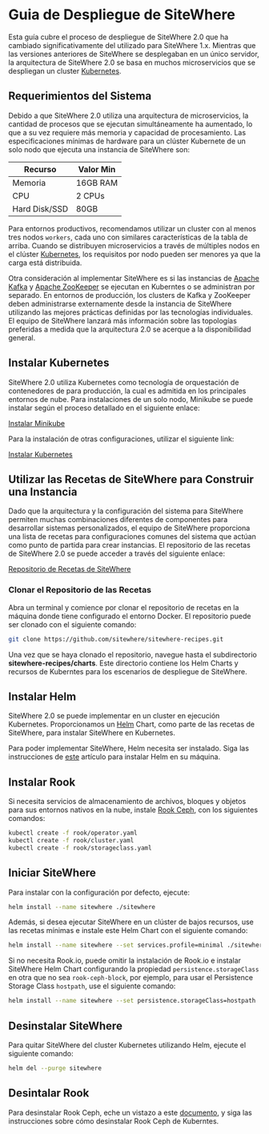 # Guia de Despliegue de SiteWhere

Esta guía cubre el proceso de despliegue de SiteWhere 2.0 que ha cambiado
significativamente del utilizado para SiteWhere 1.x. Mientras que las versiones anteriores
de SiteWhere se desplegaban en un único servidor, la arquitectura de SiteWhere 2.0
se basa en muchos microservicios que se despliegan un cluster
[Kubernetes](https://https://kubernetes.io).

## Requerimientos del Sistema

Debido a que SiteWhere 2.0 utiliza una arquitectura de microservicios,
la cantidad de procesos que se ejecutan simultáneamente ha aumentado,
lo que a su vez requiere más memoria y capacidad de procesamiento.
Las especificaciones mínimas de hardware para un clúster Kubernete de
un solo nodo que ejecuta una instancia de SiteWhere son:

| Recurso       | Valor Min |
| ------------- | --------- |
| Memoria       | 16GB RAM  |
| CPU           | 2 CPUs    |
| Hard Disk/SSD | 80GB      |

Para entornos productivos, recomendamos utilizar un cluster con al menos tres
nodos `workers`, cada uno con similares características de la tabla de arriba.
Cuando se distribuyen microservicios a través de múltiples nodos en el clúster
[Kubernetes](https://kubernetes.io), los requisitos por nodo pueden ser menores
ya que la carga está distribuida.

Otra consideración al implementar SiteWhere es si las instancias de
[Apache Kafka](https://kafka.apache.org/) y [Apache ZooKeeper](https://zookeeper.apache.org/)
se ejecutan en Kuberntes o se administran por separado. En entornos de producción,
los clusters de Kafka y ZooKeeper deben administrarse externamente desde la instancia
de SiteWhere utilizando las mejores prácticas definidas por las tecnologías individuales.
El equipo de SiteWhere lanzará más información sobre las topologías preferidas a medida
que la arquitectura 2.0 se acerque a la disponibilidad general.

## Instalar Kubernetes

SiteWhere 2.0 utiliza Kubernetes como tecnología de orquestación de contenedores de
para producción, la cual es admitida en los principales entornos de nube.
Para instalaciones de un solo nodo, Minikube se puede instalar según el proceso
detallado en el siguiente enlace:

[Instalar Minikube](https://kubernetes.io/docs/setup/minikube/)

Para la instalación de otras configuraciones, utilizar el siguiente link:

[Instalar Kubernetes](https://kubernetes.io/docs/setup/)

## Utilizar las Recetas de SiteWhere para Construir una Instancia

Dado que la arquitectura y la configuración del sistema para SiteWhere permiten
muchas combinaciones diferentes de componentes para desarrollar sistemas personalizados,
el equipo de SiteWhere proporciona una lista de recetas para configuraciones comunes del
sistema que actúan como punto de partida para crear instancias. El repositorio de las recetas
de SiteWhere 2.0 se puede acceder a través del siguiente enlace:

[Repositorio de Recetas de SiteWhere](https://github.com/sitewhere/sitewhere-recipes)

### Clonar el Repositorio de las Recetas

Abra un terminal y comience por clonar el repositorio de recetas en la máquina
donde tiene configurado el entorno Docker. El repositorio puede ser clonado
con el siguiente comando:

```sh
git clone https://github.com/sitewhere/sitewhere-recipes.git
```

Una vez que se haya clonado el repositorio, navegue hasta el subdirectorio **sitewhere-recipes/charts**.
Este directorio contiene los Helm Charts y recursos de Kuberntes para los escenarios de despliegue
de SiteWhere.

## Instalar Helm

SiteWhere 2.0 se puede implementar en un cluster en ejecución Kubernetes. Proporcionamos un [Helm](https://helm.sh/) Chart,
como parte de las recetas de SiteWhere, para instalar SiteWhere en Kubernetes.

Para poder implementar SiteWhere, Helm necesita ser instalado. Siga las instrucciones de
[este](https://docs.helm.sh/using_helm/#installing-helm) artículo para instalar Helm en su máquina.

## Instalar Rook

Si necesita servicios de almacenamiento de archivos, bloques y objetos para sus entornos nativos en la nube,
instale [Rook Ceph](https://rook.io), con los siguientes comandos:

```sh
kubectl create -f rook/operator.yaml
kubectl create -f rook/cluster.yaml
kubectl create -f rook/storageclass.yaml
```

## Iniciar SiteWhere

Para instalar con la configuración por defecto, ejecute:

```sh
helm install --name sitewhere ./sitewhere
```

Además, si desea ejecutar SiteWhere en un clúster de bajos recursos, use las recetas mínimas
e instale este Helm Chart con el siguiente comando:

```sh
helm install --name sitewhere --set services.profile=minimal ./sitewhere
```

Si no necesita Rook.io, puede omitir la instalación de Rook.io e instalar SiteWhere Helm Chart
configurando la propiedad `persistence.storageClass` en otra que no sea `rook-ceph-block`,
por ejemplo, para usar el Persistence Storage Class `hostpath`, use el siguiente comando:

```sh
helm install --name sitewhere --set persistence.storageClass=hostpath ./sitewhere
```

## Desinstalar SiteWhere

Para quitar SiteWhere del cluster Kubernetes utilizando Helm, ejecute el siguiente comando:

```sh
helm del --purge sitewhere
```

## Desintalar Rook

Para desinstalar Rook Ceph, eche un vistazo a este [documento](https://rook.io/docs/rook/v0.8/ceph-teardown.html),
y siga las instrucciones sobre cómo desinstalar Rook Ceph de Kuberntes.

